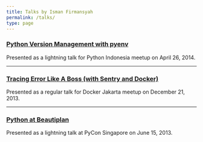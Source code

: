 ```yaml
---
title: Talks by Isman Firmansyah
permalink: /talks/
type: page
---
```



### [Python Version Management with pyenv][pyenv-talk]

Presented as a lightning talk for Python Indonesia meetup on April 26, 2014.

<script async class="speakerdeck-embed" data-id="c32f5c70ae8e0131410102d8ec170fc5" data-ratio="1.29456384323641" src="//speakerdeck.com/assets/embed.js"></script>

---

### [Tracing Error Like A Boss (with Sentry and Docker)][docker-talk]

Presented as a regular talk for Docker Jakarta meetup on December 21, 2013.

<script async class="speakerdeck-embed" data-id="f7e310f04dab013163fb3a8745c07953" data-ratio="1.29456384323641" src="//speakerdeck.com/assets/embed.js"></script>

---

### [Python at Beautiplan][pycon-talk]

Presented as a lightning talk at PyCon Singapore on June 15, 2013.

<script async class="speakerdeck-embed" data-id="d9b7fe10504401326d5f12019b66b992" data-ratio="1.29456384323641" src="//speakerdeck.com/assets/embed.js"></script>

[pyenv-talk]: https://speakerdeck.com/iromli/python-version-management-with-pyenv
[docker-talk]: https://speakerdeck.com/iromli/tracing-error-like-a-boss
[pycon-talk]: https://speakerdeck.com/iromli/python-at-beautiplan
